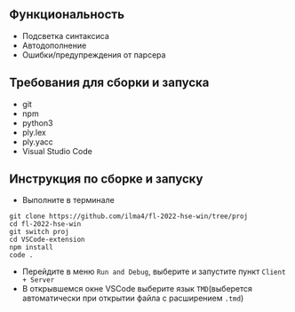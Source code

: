 ## Функциональность

* Подсветка синтаксиса
* Автодополнение
* Ошибки/предупреждения от парсера

## Требования для сборки и запуска

* git
* npm
* python3
* ply.lex 
* ply.yacc
* Visual Studio Code

## Инструкция по сборке и запуску

* Выполните в терминале
```
git clone https://github.com/ilma4/fl-2022-hse-win/tree/proj
cd fl-2022-hse-win
git switch proj
cd VSCode-extension
npm install 
code .
```

* Перейдите в меню `Run and Debug`, выберите и запустите пункт `Client + Server`
* В открывшемся окне VSCode выберите язык `TMD`(выберется автоматически при открытии файла с расширением `.tmd`)
